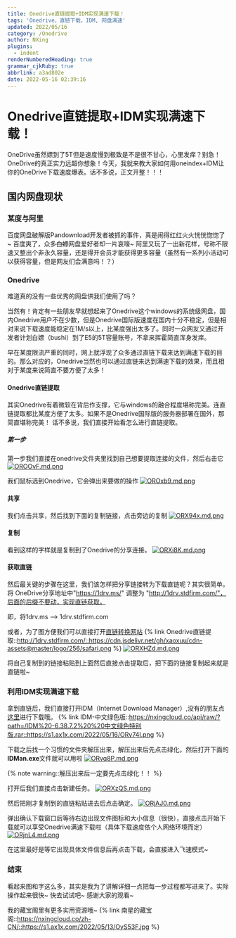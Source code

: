 ```yaml
---
title: Onedrive直链提取+IDM实现满速下载！
tags: 'Onedrive，直链下载，IDM, 网盘满速'
updated: 2022/05/16
category: /Onedrive
author: NXing
plugins:
  - indent
renderNumberedHeading: true
grammar_cjkRuby: true
abbrlink: a3ad802e
date: 2022-05-16 02:39:16
---
```


# Onedrive直链提取+IDM实现满速下载！
OneDrive虽然嫖到了5T但是速度慢到极致是不是很不甘心，心里发痒？别急！OneDrive的真正实力远超你想象！今天，我就来教大家如何用oneindex+IDM让你的OneDrive下载速度爆表。话不多说，正文开整！！！
## 国内网盘现状
### 某度与阿里
百度网盘破解版Pandownload开发者被抓的事件，真是闹得红红火火恍恍惚惚了~ 百度爽了，众多~~白嫖~~网盘爱好者却一片哀嚎~ 阿里又玩了一出新花样，号称不限速又整出个非永久容量，还是得开会员才能获得更多容量（虽然有一系列小活动可以获得容量，但是网友们会满意吗！？）
### Onedrive
难道真的没有一些优秀的网盘供我们使用了吗？

当然有！肯定有一些朋友早就想起来了Onedrive这个windows的系统级网盘，国内Onedrive用户不在少数，但是Onedrive国际版速度在国内十分不稳定，但是相对来说下载速度能稳定在1M/s以上，比某度强出太多了。同时一众网友又通过开发者计划白嫖（bushi）到了E5的5T容量账号，不拿来挥霍简直浑身发痒。

早在某度限流严重的同时，网上就浮现了众多通过直链下载来达到满速下载的目的。那么对应的，Onedrive当然也可以通过直链来达到满速下载的效果，而且相对于某度来说简直不要方便了太多！
#### Onedrive直链提取
其实Onedrive有着微软在背后作支撑，它与windows的融合程度堪称完美。连直链提取都比某度方便了太多。如果不是Onedrive国际版的服务器部署在国外，那简直堪称完美！
话不多说，我们直接开始看怎么进行直链提取。

##### 第一步

第一步我们直接在onedrive文件夹里找到自己想要提取连接的文件，然后右击它
[![OROOvF.md.png](https://s1.ax1x.com/2022/05/16/OROOvF.md.png)](https://imgtu.com/i/OROOvF)

我们鼠标选到Onedrive，它会弹出来要做的操作
[![OROxb9.md.png](https://s1.ax1x.com/2022/05/16/OROxb9.md.png)](https://imgtu.com/i/OROxb9)
#### 共享

我们点击共享，然后找到下面的复制链接，点击旁边的复制
[![ORX94x.md.png](https://s1.ax1x.com/2022/05/16/ORX94x.md.png)](https://imgtu.com/i/ORX94x)
#### 复制

看到这样的字样就是复制到了Onedrive的分享连接。
[![ORXi8K.md.png](https://s1.ax1x.com/2022/05/16/ORXi8K.md.png)](https://imgtu.com/i/ORXi8K)
#### 获取直链
然后最关键的步骤在这里，我们该怎样把分享链接转为下载直链呢？其实很简单。
将 OneDrive分享地址中"https://1drv.ms/" 调整为 "http://1drv.stdfirm.com/"，后面的后缀不要动，实现直链获取。

即，将1drv.ms --> 1drv.stdfirm.com

或者，为了图方便我们可以直接打开[直链转换网站](http://1drv.stdfirm.com/)
{% link Onedrive直链提取::http://1drv.stdfirm.com/::https://cdn.jsdelivr.net/gh/xaoxuu/cdn-assets@master/logo/256/safari.png %}
[![ORXHZd.md.png](https://s1.ax1x.com/2022/05/16/ORXHZd.md.png)](https://imgtu.com/i/ORXHZd)

将自己复制到的链接粘贴到上面然后直接点击提取后，把下面的链接复制起来就是直链啦~
### 利用IDM实现满速下载

拿到直链后，我们直接打开IDM（Internet Download Manager）,没有的朋友点[这里](https://nxingcloud.co/api/raw/?path=/IDM%20-6.38.7.2%20%20%E4%B8%AD%E6%96%87%E7%BB%BF%E8%89%B2%E7%89%B9%E5%88%AB%E7%89%88.rar)进行下载哦。
{% link IDM-中文绿色版::https://nxingcloud.co/api/raw/?path=/IDM%20-6.38.7.2%20%20中文绿色特别版.rar::https://s1.ax1x.com/2022/05/16/ORv74I.png %}

下载之后找一个习惯的文件夹解压出来，解压出来后先点击绿化，然后打开下面的**IDMan.exe**文件就可以用啦
[![ORvq8P.md.png](https://s1.ax1x.com/2022/05/16/ORvq8P.md.png)](https://imgtu.com/i/ORvq8P)

{% note warning::解压出来后一定要先点击绿化！！ %}

打开后我们直接点击新建任务。
[![ORXzQS.md.png](https://s1.ax1x.com/2022/05/16/ORXzQS.md.png)](https://imgtu.com/i/ORXzQS)

然后把刚才复制到的直链粘贴进去后点击确定。
[![ORjAJ0.md.png](https://s1.ax1x.com/2022/05/16/ORjAJ0.md.png)](https://imgtu.com/i/ORjAJ0)

弹出确认下载窗口后等待右边出现文件图标和大小信息（很快），直接点击开始下载就可以享受Onedrive满速下载啦（具体下载速度依个人网络环境而定）
[![ORjnL4.md.png](https://s1.ax1x.com/2022/05/16/ORjnL4.md.png)](https://imgtu.com/i/ORjnL4)

在这里最好是等它出现具体文件信息后再点击下载，会直接进入飞速模式~

### 结束
看起来图和字这么多，其实是我为了讲解详细一点把每一步过程都写进来了。实际操作起来很快~ 快去试试吧~ 感谢大家的观看~

我的藏宝阁里有更多实用资源哦~
{% link 南星的藏宝阁::https://nxingcloud.co/zh-CN/::https://s1.ax1x.com/2022/05/13/OyS53F.jpg %}